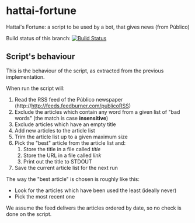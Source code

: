 hattai-fortune
==============

Hattai's Fortune: a script to be used by a bot, that gives news (from Público)

Build status of this branch: [![Build Status](https://travis-ci.org/nunonunes/hattai-fortune.png?branch=testing)](https://travis-ci.org/nunonunes/hattai-fortune)

## Script's behaviour

This is the behaviour of the script, as extracted from the previous implementation.


When run the script will:

1. Read the RSS feed of the Público newspaper
   (http://http://feeds.feedburner.com/publicoRSS)
2. Exclude the articles which contain any word from a given list of "bad words"
   (the match is case **insensitive**)
3. Exclude articles which have an empty title
4. Add new articles to the article list
5. Trim the article list up to a given maximum size
6. Pick the "best" article from the article list and:
    1. Store the title in a file called _title_
    2. Store the URL in a file called _link_
    3. Print out the title to STDOUT
7. Save the current article list for the next run


The way the "best article" is chosen is roughly like this:

- Look for the articles which have been used the least (ideally never)
- Pick the most recent one

We assume the feed delivers the articles ordered by date, so no check is done on the script.
